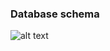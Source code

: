 ### Database schema

![alt text](https://github.com/vincentli77/Projet-SGBDR/blob/main/databaseSchema.png?raw=true)
